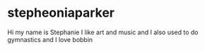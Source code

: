 # stepheoniaparker
Hi my name is Stephanie I like art and music and I also used to do gymnastics and I love bobbin
